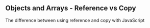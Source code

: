 ## Objects and Arrays - Reference vs Copy

The difference between using reference and copy with JavaScript